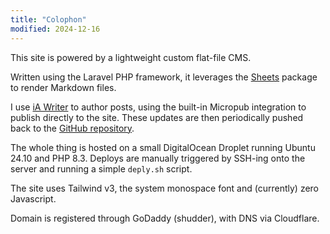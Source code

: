 ```yaml
---
title: "Colophon"
modified: 2024-12-16
---
```


This site is powered by a lightweight custom flat-file CMS.

Written using the Laravel PHP framework, it leverages the [Sheets](https://github.com/spatie/sheets) package to render Markdown files.

I use [iA Writer](https://ia.net/writer) to author posts, using the built-in Micropub integration to publish directly to the site. These updates are then periodically pushed back to the [GitHub repository](https://github.com/theprivateer/blog).

The whole thing is hosted on a small DigitalOcean Droplet running Ubuntu 24.10 and PHP 8.3. Deploys are manually triggered by SSH-ing onto the server and running a simple `deply.sh` script.

The site uses Tailwind v3, the system monospace font and (currently) zero Javascript.

Domain is registered through GoDaddy (shudder), with DNS via Cloudflare.

